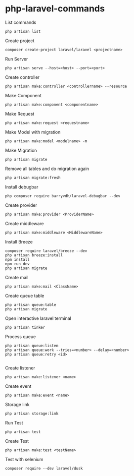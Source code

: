 # php-laravel-commands

List commands
```
php artisan list

```

Create project
```
composer create-project laravel/laravel <projectname>

```

Run Server
```
php artisan serve --host=<host> --port=<port>

```

Create controller
```
php artisan make:controller <controllername> --resource

```

Make Component
```
php artisan make:component <componentname>

```

Make Request
```
php artisan make:request <requestname>

```

Make Model with migration
```
php artisan make:model <modelname> -m

```

Make Migration
```
php artisan migrate

```

Remove all tables and do migration again
```
php artisan migrate:fresh

```

Install debugbar
```
php composer require barryvdh/laravel-debugbar --dev 

```

Create provider
```
php artisan make:provider <ProviderName> 

```

Create middleware
```
php artisan make:middleware <MiddlewareName> 

```

Install Breeze
```
composer require laravel/breeze --dev
php artisan breeze:install
npm install
npm run dev
php artisan migrate

```

Create mail
```
php artisan make:mail <ClassName> 

```

Create queue table
```
php artisan queue:table
php artisan migrate

```

Open interactive laravel terminal
```
php artisan tinker

```

Process queue
```
php artisan queue:listen
php artisan queue:work --tries=<number> --delay=<number>
php artisan queue:retry <id>
 
```

Create listener
```
php artisan make:listener <name>

```

Create event
```
php artisan make:event <name>

```

Storage link
```
php artisan storage:link 

```

Run Test
```
php artisan test

```

Create Test
```
php artisan make:test <testName>

```

Test with selenium
```
composer require --dev laravel/dusk

```
